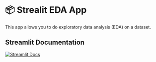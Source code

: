# 📦 Strealit EDA App

This app allows you to do exploratory data analysis (EDA) on a dataset. 

## Streamlit Documentation

[![Streamlit Docs](https://static.streamlit.io/badges/streamlit_badge_black_white.svg)](https://docs.streamlit.io)
